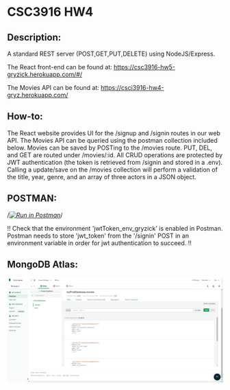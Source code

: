 # CSC3916 HW4

## Description:
A standard REST server (POST,GET,PUT,DELETE) using NodeJS/Express.

The React front-end can be found at: https://csc3916-hw5-gryzick.herokuapp.com/#/

The Movies API can be found at: https://csci3916-hw4-gryz.herokuapp.com/

## How-to:
The React website provides UI for the /signup and /signin routes in our web API. The Movies API can be queried using the postman collection included below. Movies can be saved by POSTing to the /movies route. PUT, DEL, and GET are routed under /movies/:id. All CRUD operations are protected by JWT authentication (the token is retrieved from /signin and stored in a .env). Calling a update/save on the /movies collection will perform a validation of the title, year, genre, and an array of three actors in a JSON object.

## POSTMAN:
/*[![Run in Postman](https://run.pstmn.io/button.svg)](https://app.getpostman.com/run-collection/5a945e7031483cf1675c?action=collection%2Fimport#?env%5BHomework3_gryzick%5D=W3sia2V5Ijoiand0X3Rva2VuIiwidmFsdWUiOiJ0b2tlbiBoZXJlIiwiZW5hYmxlZCI6dHJ1ZSwidHlwZSI6InRleHQiLCJzZXNzaW9uVmFsdWUiOiJKV1QuLi4iLCJzZXNzaW9uSW5kZXgiOjB9XQ==)*/

!! Check that the environment 'jwtToken_env_gryzick' is enabled in Postman. Postman needs to store 'jwt_token' from the '/signin' POST in an environment variable in order for jwt authentication to succeed. !!

## MongoDB Atlas:
![5 movies in the database](assets/db_info.JPG)
